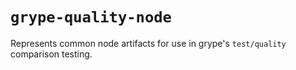 # `grype-quality-node`

Represents common node artifacts for use in grype's `test/quality` comparison testing.

